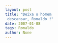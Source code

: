 ```yaml
---
layout: post
title: "Deixa o homem
 descansar, Ronaldo !"
date: 2007-01-08
tags: Ronaldo
author: None
---
```

 